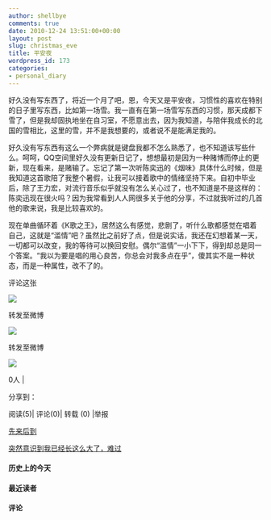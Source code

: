 ```yaml
---
author: shellbye
comments: true
date: 2010-12-24 13:51:00+00:00
layout: post
slug: christmas_eve
title: 平安夜
wordpress_id: 173
categories:
- personal_diary
---
```


   好久没有写东西了，将近一个月了吧，恩，今天又是平安夜，习惯性的喜欢在特别的日子里写东西，比如第一场雪。我一直有在第一场雪写东西的习惯，那天成都下雪了，但是我却固执地坐在自习室，不愿意出去，因为我知道，与陪伴我成长的北国的雪相比，这里的雪，并不是我想要的，或者说不是能满足我的。  
  
好久没有写东西有这么一个弊病就是键盘我都不怎么熟悉了，也不知道该写些什么。呵呵，QQ空间里好久没有更新日记了，想想最初是因为一种赌博而停止的更新，现在看来，是赌输了。忘记了第一次听陈奕迅的《烟味》具体什么时候，但是我知道这首歌陪了我整个暑假，让我可以接着歌中的情绪坚持下来。自初中毕业后，除了王力宏，对流行音乐似乎就没有怎么关心过了，也不知道是不是这样的：陈奕迅现在很火吗？因为我常看到人人网很多关于他的分享，不过就我听过的几首他的歌来说，我是比较喜欢的。  
  
现在单曲循环着《K歌之王》，居然这么有感觉，悲剧了，听什么歌都感觉在唱着自己，这就是“滥情”吧？虽然比之前好了点，但是说实话，我还在幻想着某一天，一切都可以改变，我的等待可以换回安慰。偶尔“滥情”一小下下，得到却总是同一个答案。“我以为要是唱的用心良苦，你总会对我多点在乎”，傻其实不是一种状态，而是一种属性，改不了的。  
  
  




































评论这张









![](http://b.bst.126.net/newpage/images/microblog.png?1)

转发至微博
















![](http://b.bst.126.net/newpage/images/microblog.png?1)

转发至微博













![](http://b.bst.126.net/style/common/tuijian.png)

0人 | 
	        
分享到： 






阅读(5)|
评论(0)|
转载 (0)
|举报



























[先来后到](http://bai444854713.blog.163.com/blog/static/16331218220101169170323/)





[突然意识到我已经长这么大了，难过](http://bai444854713.blog.163.com/blog/static/163312182201011251000417/)










#### 历史上的今天













#### 最近读者
















#### 评论



















